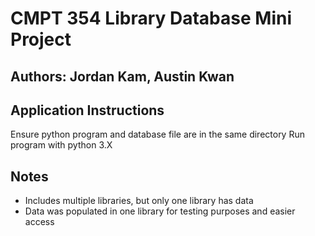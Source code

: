 # CMPT 354 Library Database Mini Project

## Authors: Jordan Kam, Austin Kwan

## Application Instructions
Ensure python program and database file are in the same directory
Run program with python 3.X

## Notes
- Includes multiple libraries, but only one library has data 
- Data was populated in one library for testing purposes and easier access